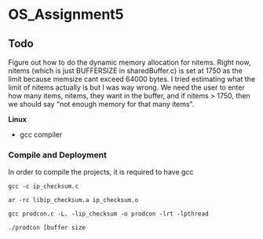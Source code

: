 # OS_Assignment5

## Todo
Figure out how to do the dynamic memory allocation for nitems. Right now, nitems (which is just BUFFERSIZE in sharedBuffer.c) is set at 1750 as the limit because memsize cant exceed 64000 bytes. I tried estimating what the limit of nitems actually is but I was way wrong. We need the user to enter how many items, nitems, they want in the buffer, and if nitems > 1750, then we should say "not enough memory for that many items". 



**Linux**
- gcc compiler


### Compile and Deployment
In order to compile the projects, it is required to have gcc

```
gcc -c ip_checksum.c 

ar -rc libip_checksum.a ip_checksum.o

gcc prodcon.c -L. -lip_checksum -o prodcon -lrt -lpthread

./prodcon [buffer size

```

